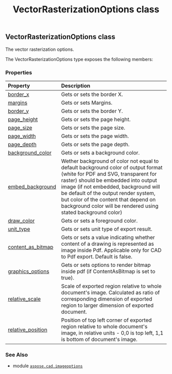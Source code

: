 ﻿---
title: VectorRasterizationOptions class
second_title: Aspose.CAD for Python via .NET API References
description: 
type: docs
weight: 410
url: /python-net/aspose.cad.imageoptions/vectorrasterizationoptions/
is_root: false
---

## VectorRasterizationOptions class

The vector rasterization options.



The VectorRasterizationOptions type exposes the following members:

### Properties
| Property | Description |
| :- | :- |
| [border_x](/cad/python-net/aspose.cad.imageoptions/vectorrasterizationoptions/border_x) | Gets or sets the border X. |
| [margins](/cad/python-net/aspose.cad.imageoptions/vectorrasterizationoptions/margins) | Gets or sets Margins. |
| [border_y](/cad/python-net/aspose.cad.imageoptions/vectorrasterizationoptions/border_y) | Gets or sets the border Y. |
| [page_height](/cad/python-net/aspose.cad.imageoptions/vectorrasterizationoptions/page_height) | Gets or sets the page height. |
| [page_size](/cad/python-net/aspose.cad.imageoptions/vectorrasterizationoptions/page_size) | Gets or sets the page size. |
| [page_width](/cad/python-net/aspose.cad.imageoptions/vectorrasterizationoptions/page_width) | Gets or sets the page width. |
| [page_depth](/cad/python-net/aspose.cad.imageoptions/vectorrasterizationoptions/page_depth) | Gets or sets the page depth. |
| [background_color](/cad/python-net/aspose.cad.imageoptions/vectorrasterizationoptions/background_color) | Gets or sets a background color. |
| [embed_background](/cad/python-net/aspose.cad.imageoptions/vectorrasterizationoptions/embed_background) | Wether background of color not equal to default background color of output format (white for PDF and SVG, transparent for raster) should be embedded into output image (if not embedded, background will be default of the output render system, but color of the content that depend on background color will be rendered using stated background color) |
| [draw_color](/cad/python-net/aspose.cad.imageoptions/vectorrasterizationoptions/draw_color) | Gets or sets a foreground color. |
| [unit_type](/cad/python-net/aspose.cad.imageoptions/vectorrasterizationoptions/unit_type) | Gets or sets unit type of export result. |
| [content_as_bitmap](/cad/python-net/aspose.cad.imageoptions/vectorrasterizationoptions/content_as_bitmap) | Gets or sets a value indicating whether content of a drawing is represented as image inside Pdf. Applicable only for CAD to Pdf export. Default is false. |
| [graphics_options](/cad/python-net/aspose.cad.imageoptions/vectorrasterizationoptions/graphics_options) | Gets or sets options to render bitmap inside pdf (if ContentAsBitmap is set to true). |
| [relative_scale](/cad/python-net/aspose.cad.imageoptions/vectorrasterizationoptions/relative_scale) | Scale of exported region relative to whole document's image. Calculated as ratio of corresponding dimension of exported region to larger dimension of exported document. |
| [relative_position](/cad/python-net/aspose.cad.imageoptions/vectorrasterizationoptions/relative_position) | Position of top left corner of  exported region relative to whole document's image, in relative units - 0,0 is top left, 1,1 is bottom of document's image. |



### See Also
* module [`aspose.cad.imageoptions`](..)
